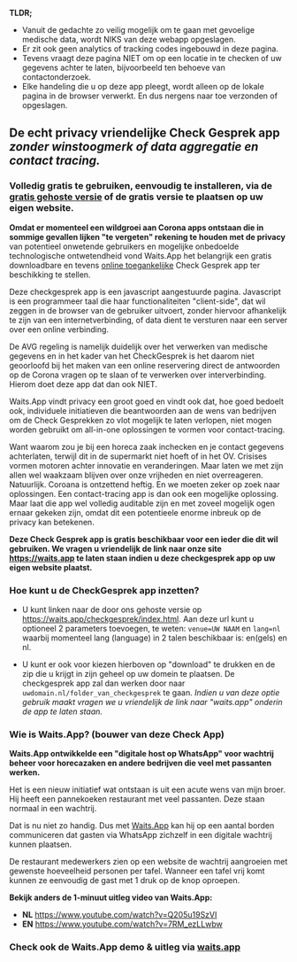 **TLDR;**

- Vanuit de gedachte zo veilig mogelijk om te gaan met gevoelige medische data, wordt NIKS van deze webapp opgeslagen.
- Er zit ook geen analytics of tracking codes ingebouwd in deze pagina.
- Tevens vraagt deze pagina NIET om op een locatie in te checken of uw gegevens achter te laten, bijvoorbeeld ten behoeve van contactonderzoek.
- Elke handeling die u op deze app pleegt, wordt alleen op de lokale pagina in de browser verwerkt. En dus nergens naar toe verzonden of opgeslagen.


## De echt privacy vriendelijke Check Gesprek app *zonder winstoogmerk of data aggregatie en contact tracing.*
### Volledig gratis te gebruiken, eenvoudig te installeren, via de [gratis gehoste versie](https://waits.app/checkgesprek.nl/index.html) of de gratis versie te plaatsen op  uw eigen website.

**Omdat er momenteel een wildgroei aan Corona apps ontstaan die in sommige gevallen lijken "te vergeten" rekening te houden met de privacy** van potentieel onwetende gebruikers en mogelijke onbedoelde technologische ontwetendheid vond Waits.App het belangrijk een gratis downloadbare en tevens [online toegankelijke](https://waits.app/checkgesprek.nl/index.html) Check Gesprek app ter beschikking te stellen.

Deze checkgesprek app is een javascript aangestuurde pagina. Javascript is een programmeer taal die haar functionaliteiten "client-side", dat wil zeggen in de browser van de gebruiker uitvoert, zonder hiervoor afhankelijk te zijn van een internetverbinding, of data dient te versturen naar een server over een online verbinding.

De AVG regeling is namelijk duidelijk over het verwerken van medische gegevens en in het kader van het CheckGesprek is het daarom niet geoorloofd bij het maken van een online reservering direct de antwoorden op de Corona vragen op te slaan of te verwerken over interverbinding. Hierom doet deze app dat dan ook NIET.

Waits.App vindt privacy een groot goed en vindt ook dat, hoe goed bedoelt ook, individuele initiatieven die beantwoorden aan de wens van bedrijven om de Check Gesprekken zo vlot mogelijk te laten verlopen, niet mogen worden gebruikt om all-in-one oplossingen te vormen voor contact-tracing.

Want waarom zou je bij een horeca zaak inchecken en je contact gegevens achterlaten, terwijl dit in de supermarkt niet hoeft of in het OV. Crisises vormen motoren achter innovatie en veranderingen. Maar laten we met zijn allen wel waakzaam blijven over onze vrijheden en niet overreageren. Natuurlijk. Coroana is ontzettend heftig. En we moeten zeker op zoek naar oplossingen. Een contact-tracing app is dan ook een mogelijke oplossing. Maar laat die app wel volledig auditable zijn en met zoveel mogelijk ogen ernaar gekeken zijn, omdat dit een potentieele enorme inbreuk op de privacy kan betekenen.

**Deze Check Gesprek app is gratis beschikbaar voor een ieder die dit wil gebruiken. We vragen u vriendelijk de link naar onze site https://waits.app te laten staan indien u deze checkgesprek app op uw eigen website plaatst.**


### Hoe kunt u de CheckGesprek app inzetten?

- U kunt linken naar de door ons gehoste versie op https://waits.app/checkgesprek/index.html. Aan deze url kunt u optioneel 2 parameters toevoegen, te weten: `venue=UW NAAM` en `lang=nl` waarbij momenteel lang (language) in 2 talen beschikbaar is: en(gels) en nl.

- U kunt er ook voor kiezen hierboven op "download" te drukken en de zip die u krijgt in zijn geheel op uw domein te plaatsen. De checkgesprek app zal dan werken door naar `uwdomain.nl/folder_van_checkgesprek` te gaan. *Indien u van deze optie gebruik maakt vragen we u vriendelijk de link naar "waits.app" onderin de app te laten staan.*

### Wie is Waits.App? (bouwer van deze Check App)
**Waits.App ontwikkelde een "digitale host op WhatsApp" voor wachtrij beheer voor horecazaken en andere bedrijven die veel met passanten werken.**

Het is een nieuw initiatief wat ontstaan is uit een acute wens van mijn broer. Hij heeft een pannekoeken restaurant met veel passanten. Deze staan normaal in een wachtrij.

Dat is nu niet zo handig. Dus met [Waits.App](https://waits.app) kan hij op een aantal borden communiceren dat gasten via WhatsApp zichzelf in een digitale wachtrij kunnen plaatsen.

De restaurant medewerkers zien op een website de wachtrij aangroeien met gewenste hoeveelheid personen per tafel. Wanneer een tafel vrij komt kunnen ze eenvoudig de gast met 1 druk op de knop oproepen.

**Bekijk anders de 1-minuut uitleg video van Waits.App:**
- **NL** https://www.youtube.com/watch?v=Q205u19SzVI
- **EN** https://www.youtube.com/watch?v=7RM_ezLLwbw

### Check ook de Waits.App demo & uitleg via [waits.app](https://waits.app)

